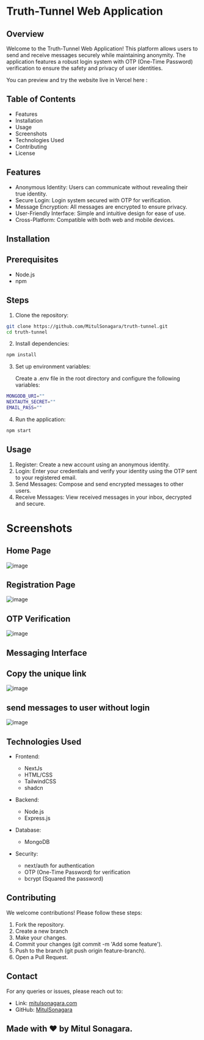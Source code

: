 # Truth-Tunnel Web Application

## Overview

Welcome to the Truth-Tunnel Web Application! This platform allows users to send and receive messages securely while maintaining anonymity. The application features a robust login system with OTP (One-Time Password) verification to ensure the safety and privacy of user identities.

You can preview and try the website live in Vercel here : 

## Table of Contents

- Features
- Installation
- Usage
- Screenshots
- Technologies Used
- Contributing
- License

## Features

- Anonymous Identity: Users can communicate without revealing their true identity.
- Secure Login: Login system secured with OTP for verification.
- Message Encryption: All messages are encrypted to ensure privacy.
- User-Friendly Interface: Simple and intuitive design for ease of use.
- Cross-Platform: Compatible with both web and mobile devices.

## Installation

## Prerequisites
- Node.js
- npm

## Steps

1. Clone the repository:
  
  
```bash
git clone https://github.com/MitulSonagara/truth-tunnel.git
cd truth-tunnel
```
2. Install dependencies:
```bash
npm install
  ```
3. Set up environment variables:
   
   Create a .env file in the root directory and configure the following variables:
```bash
MONGODB_URI=""
NEXTAUTH_SECRET=""
EMAIL_PASS=""
  ```
4. Run the application:
   
```bash
npm start
  ```
## Usage
1. Register: Create a new account using an anonymous identity.
2. Login: Enter your credentials and verify your identity using the OTP sent to your registered email.
3. Send Messages: Compose and send encrypted messages to other users.
4. Receive Messages: View received messages in your inbox, decrypted and secure.

# Screenshots
## Home Page
![image](https://github.com/MitulSonagara/truth-tunnel/blob/master/public/assets/home.png)


## Registration Page
![image](https://github.com/MitulSonagara/truth-tunnel/blob/master/public/assets/signup.png)

## OTP Verification
![image](https://github.com/MitulSonagara/truth-tunnel/blob/master/public/assets/otp.png)

## Messaging Interface
## Copy the unique link
![image](https://github.com/MitulSonagara/truth-tunnel/blob/master/public/assets/dashboard.png)

## send messages to user without login
![image](https://github.com/MitulSonagara/truth-tunnel/blob/master/public/assets/send-msg.png)

## Technologies Used
- Frontend:
  - NextJs
  - HTML/CSS
  - TailwindCSS
  - shadcn
- Backend:
  - Node.js
  - Express.js
- Database:
  - MongoDB 
- Security:

  - next/auth for authentication
  - OTP (One-Time Password) for verification
  - bcrypt (Squared the password)

## Contributing
We welcome contributions! Please follow these steps:

1. Fork the repository.
2. Create a new branch 
3. Make your changes.
4. Commit your changes (git commit -m 'Add some feature').
5. Push to the branch (git push origin feature-branch).
6. Open a Pull Request.

## Contact
For any queries or issues, please reach out to:

- Link:  [mitulsonagara.com](https://portfolio-phi-topaz-23.vercel.app/)
- GitHub: [MitulSonagara](https://github.com/MitulSonagara)

## Made with ❤️ by Mitul Sonagara.
